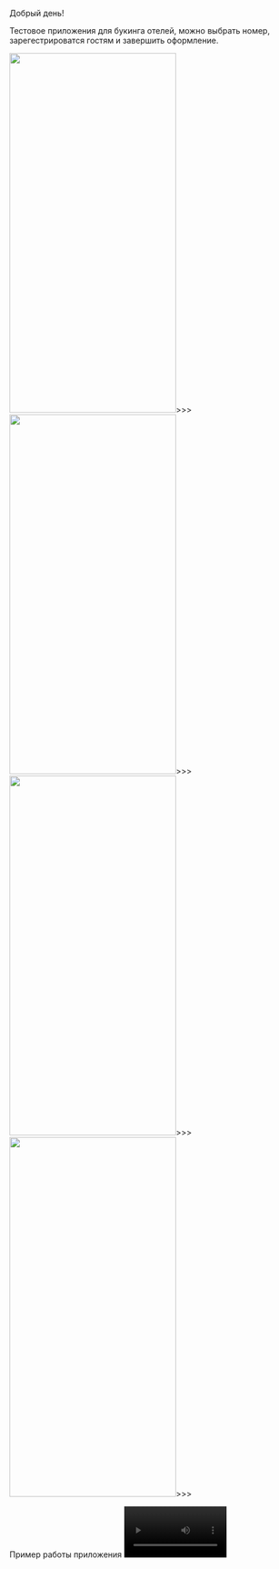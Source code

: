 Добрый день!

Тестовое приложения для букинга отелей, можно выбрать номер, зарегестрироватся гостям и завершить оформление.

<img src="https://github.com/aay92/HotelApp/assets/47569754/f964c71d-4575-4ada-bfdb-44740f33cb21" width="293" height="633">>>>
<img src="https://github.com/aay92/HotelApp/assets/47569754/7c471ca7-5de2-49ba-a2d5-e0e60909aa76" width="293" height="633">>>>
<img src="https://github.com/aay92/HotelApp/assets/47569754/af5f13a0-cfd5-447b-bcc1-dd393fcfe811" width="293" height="633">>>>
<img src="https://github.com/aay92/HotelApp/assets/47569754/99a226e5-b2ba-44df-b9f6-7eeaef260b22" width="293" height="633">>>>

Пример работы приложения
<video src='https://github.com/aay92/HotelApp/assets/47569754/d0b17b7a-9fd8-453b-89c8-85a07a8a9c95' width=180/>


